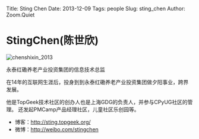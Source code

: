 Title: Sting Chen
Date: 2013-12-09
Tags:  people
Slug: sting_chen
Author: Zoom.Quiet


# StingChen(陈世欣)
![chenshixin_2013](http://pyconcn.qiniudn.com/images/volunteer/chenshixin_2013.png)

永泰红磡养老产业投资集团的信息技术总监

在14年的互联网生涯后，投身到到永泰红磡养老产业投资集团做夕阳事业，跨界发展。

他是TopGeek技术社区的创办人也是上海GDG的负责人，并参与CPyUG社区的管理。
还发起PMCamp产品经理社区，儿童社区乐创园等。 

- 博客：http://sting.topgeek.org/
- 微博：http://weibo.com/stingchen
